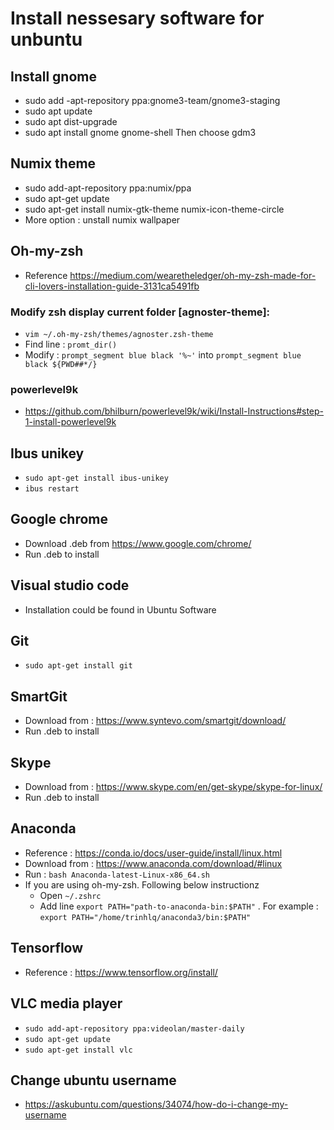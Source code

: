 # Install nessesary software for unbuntu

## Install gnome

* sudo add -apt-repository ppa:gnome3-team/gnome3-staging
* sudo apt update
* sudo apt dist-upgrade
* sudo apt install gnome gnome-shell
Then choose gdm3

## Numix theme

* sudo add-apt-repository ppa:numix/ppa
* sudo apt-get update
* sudo apt-get install numix-gtk-theme numix-icon-theme-circle
* More option : unstall numix wallpaper

## Oh-my-zsh

* Reference https://medium.com/wearetheledger/oh-my-zsh-made-for-cli-lovers-installation-guide-3131ca5491fb

### Modify zsh display current folder [agnoster-theme]:

* `vim ~/.oh-my-zsh/themes/agnoster.zsh-theme`
* Find line : `promt_dir()`
* Modify : `prompt_segment blue black '%~'` into `prompt_segment blue black ${PWD##*/}`  

### powerlevel9k

* https://github.com/bhilburn/powerlevel9k/wiki/Install-Instructions#step-1-install-powerlevel9k

## Ibus unikey

* `sudo apt-get install ibus-unikey`
* `ibus restart`

## Google chrome 

* Download .deb from https://www.google.com/chrome/
* Run .deb to install

## Visual studio code

* Installation could be found in Ubuntu Software

## Git

* `sudo apt-get install git`

## SmartGit 

* Download from : https://www.syntevo.com/smartgit/download/
* Run .deb to install

## Skype

* Download from : https://www.skype.com/en/get-skype/skype-for-linux/
* Run .deb to install

## Anaconda

* Reference : https://conda.io/docs/user-guide/install/linux.html
* Download from : https://www.anaconda.com/download/#linux
* Run : `bash Anaconda-latest-Linux-x86_64.sh`
* If you are using oh-my-zsh. Following below instructionz
  * Open `~/.zshrc`
  * Add line `export PATH="path-to-anaconda-bin:$PATH"` . For example : `export PATH="/home/trinhlq/anaconda3/bin:$PATH"`

## Tensorflow

* Reference : https://www.tensorflow.org/install/

## VLC media player

* `sudo add-apt-repository ppa:videolan/master-daily` 
* `sudo apt-get update`
* `sudo apt-get install vlc`

## Change ubuntu username
* https://askubuntu.com/questions/34074/how-do-i-change-my-username
